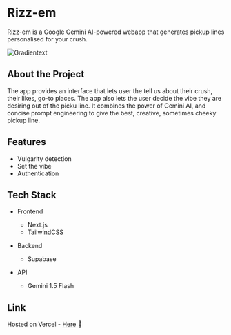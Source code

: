 # Rizz-em

Rizz-em is a Google Gemini AI-powered webapp that generates pickup lines personalised for your crush.

![Gradientext](https://gradientext-three.vercel.app/opengraph-image.jpeg?ac38307b1ca62bc5)

## About the Project

The app provides an interface that lets user the tell us about their crush, their likes, go-to places. The app also lets the user decide the vibe they are desiring out of the picku line. It combines the power of Gemini AI, and concise prompt engineering to give the best, creative, sometimes cheeky pickup line.

## Features

-   Vulgarity detection
-   Set the vibe
-   Authentication

## Tech Stack

-   Frontend

    -   Next.js
    -   TailwindCSS

-   Backend

    -   Supabase

-   API
    -   Gemini 1.5 Flash

## Link

Hosted on Vercel - [Here](https://rizz-em.vercel.app) 🔗
